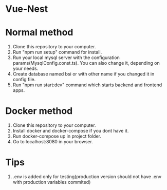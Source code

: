 # Vue-Nest

# Normal method
1. Clone this repository to your computer.
2. Run "npm run setup" command for install.
3. Run your local mysql server with the configuration params(MysqlConfig.const.ts). You can also change it, depending on your needs.
4. Create database named bsi or with other name if you changed it in config file.
4. Run "npm run start:dev" command which starts backend and frontend apps.
# Docker method
1. Clone this repository to your computer.
2. Install docker and docker-compose if you dont have it.
3. Run docker-compose up in project folder.
4. Go to localhost:8080 in your browser.

# Tips

1. .env is added only for testing(production version should not have .env with production variables commited)
